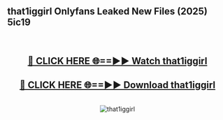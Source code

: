 <h2>that1iggirl Onlyfans Leaked New Files (2025) 5ic19</h2>
<br>
<div align="center">
<h2><a href="https://mediafiles.top/that1iggirl&ref=git" rel="nofollow">🔴 CLICK HERE 🌐==►► Watch that1iggirl</a></h2>
<h2><a href="https://mediafiles.top/that1iggirl&ref=git" rel="nofollow">🔴 CLICK HERE 🌐==►► Download that1iggirl</a></h2>
<br>
<a href="https://mediafiles.top/that1iggirl&ref=git" rel="nofollow" data-target="animated-image.originalLink"><img src="https://i.ibb.co.com/xMMVF88/686577567.gif" alt="that1iggirl" style="max-width: 100%; display: inline-block;" data-target="animated-image.originalImage"></a>
</div>
<br>
<br>